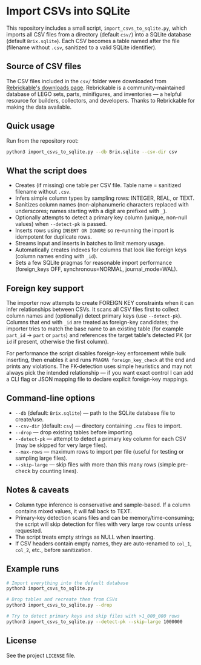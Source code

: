 Import CSVs into SQLite
=======================

This repository includes a small script, `import_csvs_to_sqlite.py`, which imports all CSV files from a directory (default `csv/`) into a SQLite database (default `Brix.sqlite`). Each CSV becomes a table named after the file (filename without `.csv`, sanitized to a valid SQLite identifier).

Source of CSV files
-------------------

The CSV files included in the `csv/` folder were downloaded from [Rebrickable's downloads page](https://rebrickable.com/downloads/). Rebrickable is a community-maintained database of LEGO sets, parts, minifigures, and inventories — a helpful resource for builders, collectors, and developers. Thanks to Rebrickable for making the data available.

Quick usage
-----------

Run from the repository root:

```bash
python3 import_csvs_to_sqlite.py --db Brix.sqlite --csv-dir csv
```

What the script does
---------------------

- Creates (if missing) one table per CSV file. Table name = sanitized filename without `.csv`.
- Infers simple column types by sampling rows: INTEGER, REAL, or TEXT.
- Sanitizes column names (non-alphanumeric characters replaced with underscores; names starting with a digit are prefixed with `_`).
- Optionally attempts to detect a primary key column (unique, non-null values) when `--detect-pk` is passed.
- Inserts rows using `INSERT OR IGNORE` so re-running the import is idempotent for duplicate rows.
- Streams input and inserts in batches to limit memory usage.
- Automatically creates indexes for columns that look like foreign keys (column names ending with `_id`).
- Sets a few SQLite pragmas for reasonable import performance (foreign_keys OFF, synchronous=NORMAL, journal_mode=WAL).

Foreign key support
--------------------

The importer now attempts to create FOREIGN KEY constraints when it can infer relationships between CSVs. It scans all CSV files first to collect column names and (optionally) detect primary keys (use `--detect-pk`). Columns that end with `_id` are treated as foreign-key candidates; the importer tries to match the base name to an existing table (for example `part_id` -> `part` or `parts`) and references the target table's detected PK (or `id` if present, otherwise the first column).

For performance the script disables foreign-key enforcement while bulk inserting, then enables it and runs `PRAGMA foreign_key_check` at the end and prints any violations. The FK-detection uses simple heuristics and may not always pick the intended relationship — if you want exact control I can add a CLI flag or JSON mapping file to declare explicit foreign-key mappings.

Command-line options
---------------------

- `--db` (default: `Brix.sqlite`) — path to the SQLite database file to create/use.
- `--csv-dir` (default: `csv`) — directory containing `.csv` files to import.
- `--drop` — drop existing tables before importing.
- `--detect-pk` — attempt to detect a primary key column for each CSV (may be skipped for very large files).
- `--max-rows` — maximum rows to import per file (useful for testing or sampling large files).
- `--skip-large` — skip files with more than this many rows (simple pre-check by counting lines).

Notes & caveats
--------------

- Column type inference is conservative and sample-based. If a column contains mixed values, it will fall back to TEXT.
- Primary-key detection scans files and can be memory/time-consuming; the script will skip detection for files with very large row counts unless requested.
- The script treats empty strings as NULL when inserting.
- If CSV headers contain empty names, they are auto-renamed to `col_1`, `col_2`, etc., before sanitization.

Example runs
------------

```bash
# Import everything into the default database
python3 import_csvs_to_sqlite.py

# Drop tables and recreate them from CSVs
python3 import_csvs_to_sqlite.py --drop

# Try to detect primary keys and skip files with >1_000_000 rows
python3 import_csvs_to_sqlite.py --detect-pk --skip-large 1000000
```

License
-------

See the project `LICENSE` file.

